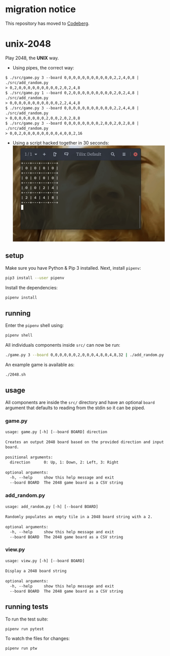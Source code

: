# migration notice

This repository has moved to [Codeberg](https://codeberg.org/kiyui/unix-2048).

# unix-2048
Play 2048, the **UNIX** way.

- Using pipes, the correct way:
```
$ ./src/game.py 3 --board 0,0,0,0,0,0,0,0,0,0,0,2,2,4,0,8 | ./src/add_random.py
> 0,2,0,0,0,0,0,0,0,0,0,2,0,2,4,8
$ ./src/game.py 1 --board 0,2,0,0,0,0,0,0,0,0,0,2,0,2,4,8 | ./src/add_random.py
> 0,0,0,0,0,0,0,0,0,0,0,2,2,4,4,8
$ ./src/game.py 3 --board 0,0,0,0,0,0,0,0,0,0,0,2,2,4,4,8 | ./src/add_random.py
> 0,0,0,0,0,0,0,0,2,0,0,2,0,2,8,8
$ ./src/game.py 3 --board 0,0,0,0,0,0,0,0,2,0,0,2,0,2,8,8 | ./src/add_random.py
> 0,0,2,0,0,0,0,0,0,0,0,4,0,0,2,16
```
- Using a script hacked together in 30 seconds:
![demo of 2048.sh](./2048.gif)

## setup
Make sure you have Python & Pip 3 installed. Next, install `pipenv`:
```sh
pip3 install --user pipenv
```
Install the dependencies:
```sh
pipenv install
```

## running
Enter the `pipenv` shell using:
```sh
pipenv shell
```
All individuals components inside `src/` can now be run:
```sh
./game.py 3 --board 0,0,0,0,0,0,2,0,0,0,4,8,0,4,8,32 | ./add_random.py | ./view.py
```
An example game is available as:
```
./2048.sh
```

## usage
All components are inside the `src/` directory and have an optional `board` argument that defaults to reading from the stdin so it can be piped.

### game.py
```
usage: game.py [-h] [--board BOARD] direction

Creates an output 2048 board based on the provided direction and input board.

positional arguments:
  direction      0: Up, 1: Down, 2: Left, 3: Right

optional arguments:
  -h, --help     show this help message and exit
  --board BOARD  The 2048 game board as a CSV string
```

### add_random.py
```
usage: add_random.py [-h] [--board BOARD]

Randomly populates an empty tile in a 2048 board string with a 2.

optional arguments:
  -h, --help     show this help message and exit
  --board BOARD  The 2048 game board as a CSV string
```

### view.py
```
usage: view.py [-h] [--board BOARD]

Display a 2048 board string

optional arguments:
  -h, --help     show this help message and exit
  --board BOARD  The 2048 game board as a CSV string
```

## running tests
To run the test suite:
```
pipenv run pytest
```
To watch the files for changes:
```
pipenv run ptw
```
